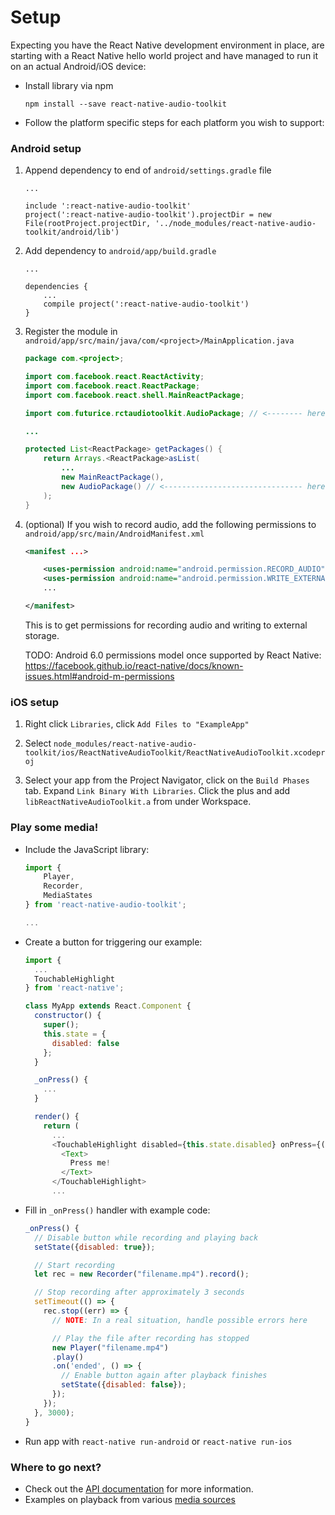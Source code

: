 Setup
=====

Expecting you have the React Native development environment in place, are
starting with a React Native hello world project and have managed to run it on
an actual Android/iOS device:

* Install library via npm

    ```
    npm install --save react-native-audio-toolkit
    ```

* Follow the platform specific steps for each platform you wish to support:

### Android setup

1. Append dependency to end of `android/settings.gradle` file

    ```
    ...

    include ':react-native-audio-toolkit'
    project(':react-native-audio-toolkit').projectDir = new File(rootProject.projectDir, '../node_modules/react-native-audio-toolkit/android/lib')
    ```

2. Add dependency to `android/app/build.gradle`

    ```
    ...

    dependencies {
        ...
        compile project(':react-native-audio-toolkit')
    }
    ```

3. Register the module in `android/app/src/main/java/com/<project>/MainApplication.java`

    ```java
    package com.<project>;

    import com.facebook.react.ReactActivity;
    import com.facebook.react.ReactPackage;
    import com.facebook.react.shell.MainReactPackage;

    import com.futurice.rctaudiotoolkit.AudioPackage; // <-------- here

    ...

    protected List<ReactPackage> getPackages() {
        return Arrays.<ReactPackage>asList(
            ...
            new MainReactPackage(),
            new AudioPackage() // <------------------------------- here
        );
    }
    ```

4. (optional) If you wish to record audio, add the following permissions to
    `android/app/src/main/AndroidManifest.xml`

    ```xml
    <manifest ...>

        <uses-permission android:name="android.permission.RECORD_AUDIO" />
        <uses-permission android:name="android.permission.WRITE_EXTERNAL_STORAGE" />
        ...

    </manifest>
    ```

    This is to get permissions for recording audio and writing to external storage.

    TODO: Android 6.0 permissions model once supported by React Native:
    https://facebook.github.io/react-native/docs/known-issues.html#android-m-permissions

### iOS setup

1. Right click `Libraries`, click `Add Files to "ExampleApp"`

2. Select `node_modules/react-native-audio-toolkit/ios/ReactNativeAudioToolkit/ReactNativeAudioToolkit.xcodeproj`

3. Select your app from the Project Navigator, click on the `Build Phases` tab.
    Expand `Link Binary With Libraries`. Click the plus and add
    `libReactNativeAudioToolkit.a` from under Workspace.

### Play some media!

* Include the JavaScript library:

    ```js
    import {
        Player,
        Recorder,
        MediaStates
    } from 'react-native-audio-toolkit';

    ...
    ```

* Create a button for triggering our example:

    ```js
    import {
      ...
      TouchableHighlight
    } from 'react-native';

    class MyApp extends React.Component {
      constructor() {
        super();
        this.state = {
          disabled: false
        };
      }

      _onPress() {
        ...
      }

      render() {
        return (
          ...
          <TouchableHighlight disabled={this.state.disabled} onPress={() => this._onPress()}>
            <Text>
              Press me!
            </Text>
          </TouchableHighlight>
          ...
    ```

* Fill in `_onPress()` handler with example code:

    ```js
    _onPress() {
      // Disable button while recording and playing back
      setState({disabled: true});

      // Start recording
      let rec = new Recorder("filename.mp4").record();

      // Stop recording after approximately 3 seconds
      setTimeout(() => {
        rec.stop((err) => {
          // NOTE: In a real situation, handle possible errors here

          // Play the file after recording has stopped
          new Player("filename.mp4")
          .play()
          .on('ended', () => {
            // Enable button again after playback finishes
            setState({disabled: false});
          });
        });
      }, 3000);
    }
    ```

* Run app with `react-native run-android` or `react-native run-ios`

### Where to go next?

- Check out the [API documentation](/API.md) for more information.
- Examples on playback from various [media sources](/SOURCES.md)
